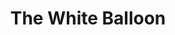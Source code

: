 ---
title: "The White Balloon"
year: 1995
rating: 4.5
stars: "★★★★½"
rewatched: false
permalink: "the-white-balloon"
watched_on: 2024-06-05
---